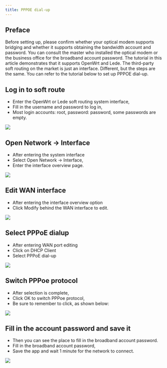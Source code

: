 ```yaml
---
title: PPPOE dial-up
---
```


## Preface

Before setting up, please confirm whether your optical modem supports bridging and whether it supports obtaining the bandwidth account and password. You can consult the master who installed the optical modem or the business office for the broadband account password. The tutorial in this article demonstrates that it supports OpenWrt and Lede. The third-party soft routing on the market is just an interface. Different, but the steps are the same. You can refer to the tutorial below to set up PPPOE dial-up.

## Log in to soft route

- Enter the OpenWrt or Lede soft routing system interface,
- Fill in the username and password to log in,
- Most login accounts: root, password: password, some passwords are empty.

![](https://m.theovan.xyz/img/bh-2.webp)

## Open Network -> Interface

- After entering the system interface
- Select Open Network -> Interface,
- Enter the interface overview page.

![](https://m.theovan.xyz/img/bh-2.webp)

## Edit WAN interface

- After entering the interface overview option
- Click Modify behind the WAN interface to edit.

![](https://m.theovan.xyz/img/bh-3.webp)

## Select PPPoE dialup

- After entering WAN port editing
- Click on DHCP Client
- Select PPPoE dial-up

![](https://m.theovan.xyz/img/bh-4.webp)

## Switch PPPoe protocol

- After selection is complete,
- Click OK to switch PPPoe protocol,
- Be sure to remember to click, as shown below:

![](https://m.theovan.xyz/img/bh-5.webp)

## Fill in the account password and save it

- Then you can see the place to fill in the broadband account password.
- Fill in the broadband account password,
- Save the app and wait 1 minute for the network to connect.

![](https://m.theovan.xyz/img/bh-6.webp)

